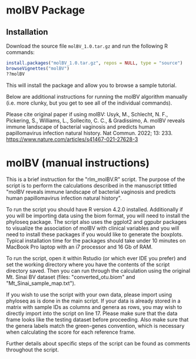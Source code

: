 # molBV Package

## Installation
Download the source file `molBV_1.0.tar.gz` and run the following R commands:
```R
install.packages("molBV_1.0.tar.gz", repos = NULL, type = "source")
browseVignettes("molBV")
??molBV
```
This will install the package and allow you to browse a sample tutorial. 

Below are additional instructions for running the molBV algorithm manually (i.e. more clunky, but you get to see all of the individual commands). 

Please cite original paper if using molBV:
Usyk, M., Schlecht, N. F., Pickering, S., Williams, L., Sollecito, C. C., & Gradissimo, A. molBV reveals immune landscape of bacterial vaginosis and predicts human papillomavirus infection natural history. Nat Commun. 2022; 13: 233.
https://www.nature.com/articles/s41467-021-27628-3 

# molBV (manual instructions)
This is a brief instruction for the "rlm_molBV.R" script. The purpose of the script is to perform the calculations described in the manuscript tittled "molBV reveals immune landscape of bacterial vaginosis and predicts human papillomavirus infection natural history".

To run the script you should have R version 4.2.0 installed. Additionally if you will be importing data using the biom format, you will need to install the phyloseq package. The script also uses the ggplot2 and ggpubr packages to visualize the association of molBV with clinical variables and you will need to install these packages if you would like to generate the boxplots. Typical installation time for the packages should take under 10 minutes on MacBook Pro laptop with an i7 processor and 16 Gb of RAM.  

To run the script, open it within Rstudio (or which ever IDE you prefer) and set the working directory where you have the contents of the script directory saved. Then you can run through the calculation using the original Mt. Sinai BV dataset (files: "converted_otu.biom" and "Mt_Sinai_sample_map.txt"). 

If you wish to use the script with your own data, please import using phyloseq as is done in the main script. If your data is already stored in a matrix with sample IDs as columns and genera as rows, you may wish to directly import into the script on line 17. Please make sure that the data frame looks like the testing dataset before proceeding. Also make sure that the genera labels match the green-genes convention, which is necessary when calculating the score for each reference frame. 

Further details about specific steps of the script can be found as comments throughout the script. 

